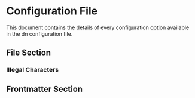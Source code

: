 # Configuration File

This document contains the details of every configuration option available in the dn configuration file.

## File Section

### Illegal Characters

## Frontmatter Section

